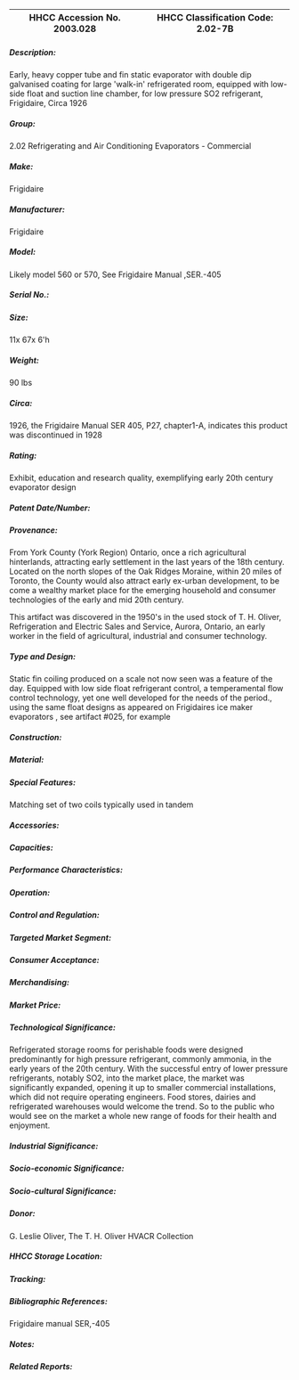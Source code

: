 | **HHCC Accession No. 2003.028** |**HHCC Classification Code:  2.02-7B**|
| ----------- | ----------- |
##### Description:
Early, heavy copper tube and fin static evaporator with double dip galvanised coating for large 'walk-in' refrigerated room, equipped with low-side float and suction line chamber, for low pressure SO2 refrigerant, Frigidaire, Circa 1926
##### Group:
2.02 Refrigerating and Air Conditioning Evaporators - Commercial

##### Make:
Frigidaire

##### Manufacturer:
Frigidaire

##### Model:
Likely model 560 or 570, See Frigidaire Manual ,SER.-405

##### Serial No.:


##### Size:
11x 67x 6'h

##### Weight:
90 lbs

##### Circa:
1926, the Frigidaire Manual SER 405, P27, chapter1-A, indicates this product was discontinued in 1928

##### Rating:
Exhibit, education and research quality, exemplifying early 20th century evaporator design

##### Patent Date/Number:


##### Provenance:
From York County (York Region) Ontario, once a rich agricultural hinterlands, attracting early settlement in the last years of the 18th century. Located on the north slopes of the Oak Ridges Moraine, within 20 miles of Toronto, the County would also attract early ex-urban development, to be come a wealthy market place for the emerging household and consumer technologies of the early and mid 20th century. 

This artifact was discovered in the 1950's in the used stock of T. H. Oliver, Refrigeration and Electric Sales and Service, Aurora, Ontario, an early worker in the field of agricultural, industrial and consumer technology.

##### Type and Design:
Static fin coiling produced on a scale not now seen was a feature of the day. Equipped with low side float refrigerant control, a temperamental flow control technology, yet one well developed for the needs of the period., using the same float designs as appeared on Frigidaires ice maker evaporators , see artifact #025, for example

##### Construction:


##### Material:


##### Special Features:
Matching set of two coils typically used in tandem

##### Accessories:


##### Capacities:


##### Performance Characteristics:


##### Operation:


##### Control and Regulation:


##### Targeted Market Segment:


##### Consumer Acceptance:


##### Merchandising:


##### Market Price:


##### Technological Significance:
Refrigerated storage rooms for perishable foods were designed predominantly for high pressure refrigerant, commonly ammonia, in the early years of the 20th century. With the successful entry of lower pressure refrigerants, notably SO2, into the market place, the market was significantly expanded, opening it up to smaller commercial installations, which did not require operating engineers. Food stores, dairies and refrigerated warehouses would welcome the trend. So to the public who would see on the market a whole new range of foods for their health and enjoyment.

##### Industrial Significance:


##### Socio-economic Significance:


##### Socio-cultural Significance:


##### Donor:
G. Leslie Oliver, The T. H. Oliver HVACR Collection

##### HHCC Storage Location:


##### Tracking:


##### Bibliographic References:
Frigidaire manual SER,-405

##### Notes:


##### Related Reports:

